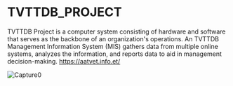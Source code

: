 # TVTTDB_PROJECT
TVTTDB Project is a computer system consisting of hardware and software that serves as the backbone of an organization's operations. An TVTTDB Management Information System (MIS) gathers data from multiple online systems, analyzes the information, and reports data to aid in management decision-making.
https://aatvet.info.et/

![Capture0](https://user-images.githubusercontent.com/89646714/151344825-eeebaa1f-a475-44be-92b8-2435601909f4.png)
